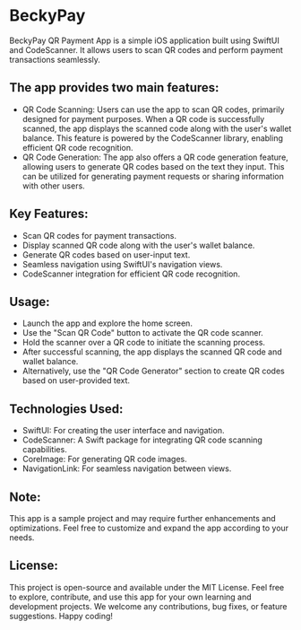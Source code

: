 # BeckyPay
BeckyPay QR Payment App is a simple iOS application built using SwiftUI and CodeScanner. It allows users to scan QR codes and perform payment transactions seamlessly.
## The app provides two main features:
* QR Code Scanning: Users can use the app to scan QR codes, primarily designed for payment purposes.
  When a QR code is successfully scanned, the app displays the scanned code along with the user's wallet balance.
  This feature is powered by the CodeScanner library, enabling efficient QR code recognition.
* QR Code Generation: The app also offers a QR code generation feature, allowing users to generate QR codes based on the text they input.
  This can be utilized for generating payment requests or sharing information with other users.
## Key Features:
* Scan QR codes for payment transactions.
* Display scanned QR code along with the user's wallet balance.
* Generate QR codes based on user-input text.
* Seamless navigation using SwiftUI's navigation views.
* CodeScanner integration for efficient QR code recognition.
## Usage:
* Launch the app and explore the home screen.
* Use the "Scan QR Code" button to activate the QR code scanner.
* Hold the scanner over a QR code to initiate the scanning process.
* After successful scanning, the app displays the scanned QR code and wallet balance.
* Alternatively, use the "QR Code Generator" section to create QR codes based on user-provided text.
## Technologies Used:
* SwiftUI: For creating the user interface and navigation.
* CodeScanner: A Swift package for integrating QR code scanning capabilities.
* CoreImage: For generating QR code images.
* NavigationLink: For seamless navigation between views.
## Note:
This app is a sample project and may require further enhancements and optimizations. Feel free to customize and expand the app according to your needs.
## License:
This project is open-source and available under the MIT License.
Feel free to explore, contribute, and use this app for your own learning and development projects. We welcome any contributions, bug fixes, or feature suggestions. Happy coding!
